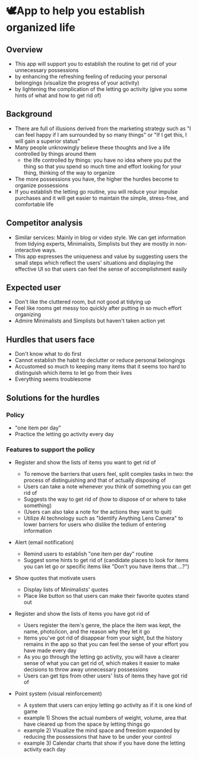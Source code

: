 # 🕊️App to help you establish organized life

## Overview
- This app will support you to establish the routine to get rid of your unnecessary possessions
- by enhancing the refreshing feeling of reducing your personal belongings (visualize the progress of your activity)
- by lightening the complication of the letting go activity (give you some hints of what and how to get rid of)

## Background
- There are full of illusions derived from the marketing strategy such as "I can feel happy if I am surrounded by so many things" or "If I get this, I will gain a superior status"
- Many people unknowingly believe these thoughts and live a life controlled by things around them
  - the life controlled by things: you have no idea where you put the thing so that you spend so much time and effort looking for your thing, thinking of the way to organize
- The more possessions you have, the higher the hurdles become to organize possessions
- If you establish the letting go routine, you will reduce your impulse purchases and it will get easier to maintain the simple, stress-free, and comfortable life

## Competitor analysis
- Similar services: Mainly in blog or video style. We can get information from tidying experts, Minimalists, Simplists but they are mostly in non-interactive ways.
- This app expresses the uniqueness and value by suggesting users the small steps which reflect the users' situations and displaying the effective UI so that users can feel the sense of accomplishment easily

## Expected user
- Don't like the cluttered room, but not good at tidying up
- Feel like rooms get messy too quickly after putting in so much effort organizing
- Admire Minimalists and Simplists but haven't taken action yet

## Hurdles that users face
- Don't know what to do first
- Cannot establish the habit to declutter or reduce personal belongings
- Accustomed so much to keeping many items that it seems too hard to distinguish which items to let go from their lives
- Everything seems troublesome

## Solutions for the hurdles
### Policy
- "one item per day" 
- Practice the letting go activity every day

### Features to support the policy
- Register and show the lists of items you want to get rid of
  - To remove the barriers that users feel, split complex tasks in two: the process of distinguishing and that of actually disposing of
  - Users can take a note whenever you think of something you can get rid of
  - Suggests the way to get rid of (how to dispose of or where to take something)
  - (Users can also take a note for the actions they want to quit) 
  - Utilize AI technology such as "Identify Anything Lens Camera" to lower barriers for users who dislike the tedium of entering information

- Alert (email notification)
  - Remind users to establish "one item per day" routine
  - Suggest some hints to get rid of (candidate places to look for items you can let go or specific items like "Don't you have items that ...?")

- Show quotes that motivate users
  - Display lists of Minimalists' quotes
  - Place like button so that users can make their favorite quotes stand out

- Register and show the lists of items you have got rid of 
  - Users register the item's genre, the place the item was kept, the name, photo/icon, and the reason why they let it go
  - Items you've got rid of disappear from your sight, but the history remains in the app so that you can feel the sense of your effort you have made every day
  - As you go through the letting go activity, you will have a clearer sense of what you can get rid of, which makes it easier to make decisions to throw away unnecessary possessions
  - Users can get tips from other users' lists of items they have got rid of

- Point system (visual reinforcement)
  - A system that users can enjoy letting go activity as if it is one kind of game
  - example 1) Shows the actual numbers of weight, volume, area that have cleared up from the space by letting things go
  - example 2) Visualize the mind space and freedom expanded by reducing the possessions that have to be under your control
  - example 3) Calendar charts that show if you have done the letting activity each day 
